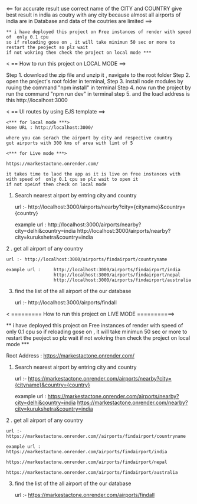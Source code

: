    <== for accurate result use correct name of the CITY and COUNTRY
    give best result in india as coutry with any city because almost all airports of 
    india are in Database and data of the coutries are limited ==>

    ** i have deployed this project on Free instances of render with speed of  only 0.1 cpu
    so if reloading gose on , it will take minimun 50 sec or more to restart the peoject so plz wait
    if not wokring then check the project on local mode ***

< == How to run this project on LOCAL MODE ==>

Step 1. download the zip file and unzip it , navigate to the root folder
Step 2. open the project's root folder in terminal,
Step 3. install node modules by ruuing the command "npm install" in terminal
Step 4. now run the project by run the command "npm run dev"  in terminal
step 5. and the loacl address is this http://localhost:3000 

< == UI routes by using EJS template ==>

    <*** for local mode ***>
    Home URL : http://localhost:3000/     

    where you can serach the airport by city and respective country 
    got airports with 300 kms of area with limt of 5

    <*** for Live mode ***>

    https://markestactone.onrender.com/ 

    it takes time to laod the app as it is live on free instances with  with speed of  only 0.1 cpu so plz wait to open it 
    if not opeinf then check on local mode



1. Search nearest airport by entring city and country

    url :- http://localhost:3000/airports/nearby?city={cityname}&country={country}

    example url :   http://localhost:3000/airports/nearby?city=delhi&country=india
                    http://localhost:3000/airports/nearby?city=kurukshetra&country=india


2 . get all airport of any country 

    url :- http://localhost:3000/airports/findairport/countryname 

    example url :     http://localhost:3000/airports/findairport/india
                      http://localhost:3000/airports/findairport/nepal 
                      http://localhost:3000/airports/findairport/australia

3. find the list of the all airport of the our database  

    url :- http://localhost:3000/airports/findall

    

< ========= How to run this project on LIVE MODE ===========>

** i have deployed this project on Free instances of render with speed of  only 0.1 cpu
    so if reloading gose on , it will take minimun 50 sec or more to restart the peoject so plz wait
    if not wokring then check the project on local mode ***

Root Address :  https://markestactone.onrender.com/

1. Search nearest airport by entring city and country

    url :- https://markestactone.onrender.com/airports/nearby?city={cityname}&country={country}

    example url :   https://markestactone.onrender.com/airports/nearby?city=delhi&country=india
                    https://markestactone.onrender.com/nearby?city=kurukshetra&country=india


2 . get all airport of any country 

    url :- https://markestactone.onrender.com//airports/findairport/countryname 

    example url :     https://markestactone.onrender.com/airports/findairport/india
                      https://markestactone.onrender.com/airports/findairport/nepal 
                      https://markestactone.onrender.com/airports/findairport/australia

3. find the list of the all airport of the our database  

    url :- https://markestactone.onrender.com/airports/findall